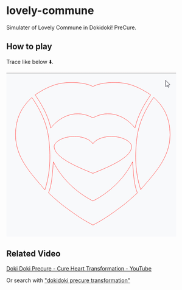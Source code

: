 # lovely-commune

Simulater of Lovely Commune in Dokidoki! PreCure.


## How to play

Trace like below :arrow_down:.

![](/how2play.gif)

## Related Video

[Doki Doki Precure - Cure Heart Transformation - YouTube](https://www.youtube.com/watch?v=D-zcCk8kxkY)

Or search with ["dokidoki precure transformation"](https://www.youtube.com/results?search_query=dokidoki+precure+transformation)
